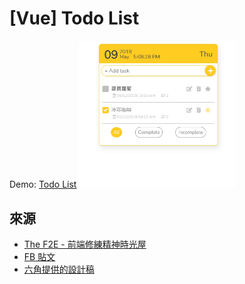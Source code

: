 # [Vue] Todo List
Demo: [Todo List](https://shueny.github.io/vue-todolist-1/)
<img src="/src/assets/vue-todo-1.jpg" alt="todo list" width = "50%" />

## 來源
* [The F2E - 前端修練精神時光屋](https://www.hexschool.com/2018/05/09/2018-05-09-the_f2e/)
* [FB 貼文](https://www.facebook.com/groups/173311386703334/permalink/179453469422459/)
* [六角提供的設計稿](https://hexschool.github.io/THE_F2E_Design/todolist/?fbclid=IwAR3I77oClyfjNC0CWsn9xN1UgU6eSFH9tlEWXkP85Jv579NNeKyMSji2qQQ)

